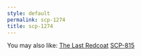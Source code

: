 ```yaml
---
style: default
permalink: scp-1274
title: scp-1274
---
```

You may also like:
[The Last Redcoat](http://scp-wiki.net/the-last-redcoat)
[SCP-815](http://scp-wiki.net/scp-815)